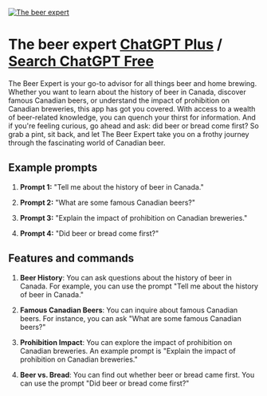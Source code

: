 
[![The beer expert](https://files.oaiusercontent.com/file-fffxfMw1TIVQPh51zU5UQUkG?se=2123-10-18T17%3A11%3A53Z&sp=r&sv=2021-08-06&sr=b&rscc=max-age%3D31536000%2C%20immutable&rscd=attachment%3B%20filename%3Dbf0e152c-2143-4f08-8dfb-9ceea3497a4f.png&sig=d5J2eG2VrYbdu8eMZ6HCjwoHAXmFG9jvDYPAK31YCQs%3D)](https://chat.openai.com/g/g-8x1I5hJbl-the-beer-expert)

# The beer expert [ChatGPT Plus](https://chat.openai.com/g/g-8x1I5hJbl-the-beer-expert) / [Search ChatGPT Free](https://gptcall.net/index.html#/?search=The%20beer%20expert)

The Beer Expert is your go-to advisor for all things beer and home brewing. Whether you want to learn about the history of beer in Canada, discover famous Canadian beers, or understand the impact of prohibition on Canadian breweries, this app has got you covered. With access to a wealth of beer-related knowledge, you can quench your thirst for information. And if you're feeling curious, go ahead and ask: did beer or bread come first? So grab a pint, sit back, and let The Beer Expert take you on a frothy journey through the fascinating world of Canadian beer.

## Example prompts

1. **Prompt 1:** "Tell me about the history of beer in Canada."

2. **Prompt 2:** "What are some famous Canadian beers?"

3. **Prompt 3:** "Explain the impact of prohibition on Canadian breweries."

4. **Prompt 4:** "Did beer or bread come first?"

## Features and commands

1. **Beer History**: You can ask questions about the history of beer in Canada. For example, you can use the prompt "Tell me about the history of beer in Canada."

2. **Famous Canadian Beers**: You can inquire about famous Canadian beers. For instance, you can ask "What are some famous Canadian beers?"

3. **Prohibition Impact**: You can explore the impact of prohibition on Canadian breweries. An example prompt is "Explain the impact of prohibition on Canadian breweries."

4. **Beer vs. Bread**: You can find out whether beer or bread came first. You can use the prompt "Did beer or bread come first?"


